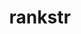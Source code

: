 ---
title: "rankstr"
layout: cache
categories: [package, v0.18.1]
meta: {"versions": ["0.1.0"], "compilers": ["gcc@=7.5.0"], "oss": ["ubuntu18.04"], "platforms": ["linux"], "targets": ["x86_64"], "stacks": ["data-vis-sdk", "e4s", "radiuss", "root"], "num_specs": 3, "num_specs_by_stack": {"root": 3, "data-vis-sdk": 1, "e4s": 1, "radiuss": 1}}
spec_details: [{"hash": "irrzl7cgk7aoauhv6pxeei5peb2ifkmo", "compiler": "gcc@=7.5.0", "versions": ["0.1.0"], "os": "ubuntu18.04", "platform": "linux", "target": "x86_64", "variants": ["build_type=RelWithDebInfo", "~ipo", "+shared"], "stacks": ["root", "data-vis-sdk"], "size": "-", "tarball": "https://binaries.spack.io/releases/v0.18.1/build_cache/linux-ubuntu18.04-x86_64/gcc-7.5.0/rankstr-0.1.0/linux-ubuntu18.04-x86_64-gcc-7.5.0-rankstr-0.1.0-irrzl7cgk7aoauhv6pxeei5peb2ifkmo.spack"}, {"hash": "kvzl3pn5kipkpd2oz5corantbyj62ra5", "compiler": "gcc@=7.5.0", "versions": ["0.1.0"], "os": "ubuntu18.04", "platform": "linux", "target": "x86_64", "variants": ["build_type=RelWithDebInfo", "~ipo", "+shared"], "stacks": ["e4s", "root"], "size": "-", "tarball": "https://binaries.spack.io/releases/v0.18.1/build_cache/linux-ubuntu18.04-x86_64/gcc-7.5.0/rankstr-0.1.0/linux-ubuntu18.04-x86_64-gcc-7.5.0-rankstr-0.1.0-kvzl3pn5kipkpd2oz5corantbyj62ra5.spack"}, {"hash": "x7yayamy2fsvu44ylqoj7t22fnjcyxum", "compiler": "gcc@=7.5.0", "versions": ["0.1.0"], "os": "ubuntu18.04", "platform": "linux", "target": "x86_64", "variants": ["build_type=RelWithDebInfo", "~ipo", "+shared"], "stacks": ["root", "radiuss"], "size": "-", "tarball": "https://binaries.spack.io/releases/v0.18.1/build_cache/linux-ubuntu18.04-x86_64/gcc-7.5.0/rankstr-0.1.0/linux-ubuntu18.04-x86_64-gcc-7.5.0-rankstr-0.1.0-x7yayamy2fsvu44ylqoj7t22fnjcyxum.spack"}]
---